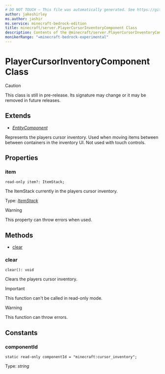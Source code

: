 ```yaml
---
# DO NOT TOUCH — This file was automatically generated. See https://github.com/mojang/minecraftapidocsgenerator to modify descriptions, examples, etc.
author: jakeshirley
ms.author: jashir
ms.service: minecraft-bedrock-edition
title: minecraft/server.PlayerCursorInventoryComponent Class
description: Contents of the @minecraft/server.PlayerCursorInventoryComponent class.
monikerRange: "=minecraft-bedrock-experimental"
---
```

# PlayerCursorInventoryComponent Class

> [!CAUTION]
> This class is still in pre-release.  Its signature may change or it may be removed in future releases.

## Extends
- [*EntityComponent*](EntityComponent.md)

Represents the players cursor inventory. Used when moving items between between containers in the inventory UI. Not used with touch controls.

## Properties

### **item**
`read-only item?: ItemStack;`

The ItemStack currently in the players cursor inventory.

Type: [*ItemStack*](ItemStack.md)

> [!WARNING]
> This property can throw errors when used.

## Methods
- [clear](#clear)

### **clear**
`
clear(): void
`

Clears the players cursor inventory.

> [!IMPORTANT]
> This function can't be called in read-only mode.

> [!WARNING]
> This function can throw errors.

## Constants

### **componentId**
`static read-only componentId = "minecraft:cursor_inventory";`

Type: *string*
